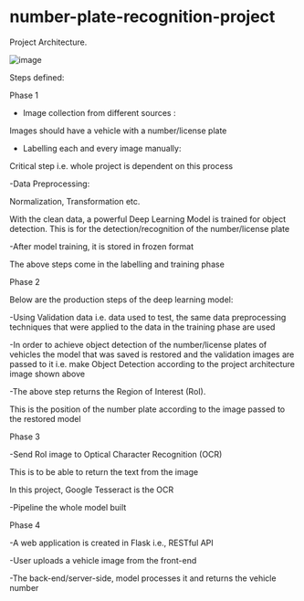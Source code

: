 # number-plate-recognition-project
Project Architecture. 

![image](https://github.com/willytsinda/number-plate-recognition-project/assets/97414552/7f1bfacc-e1b6-4bfc-8edc-a8fd96baecc4)

Steps defined:

Phase 1

- Image collection from different sources : 

Images should have a vehicle with a number/license plate

- Labelling each and every image manually:

Critical step i.e. whole project is dependent on this process

-Data Preprocessing:

Normalization, Transformation etc. 

With the clean data, a powerful Deep Learning Model is trained for object detection. This is for the detection/recognition of the number/license plate 

-After model training, it is stored in frozen format 

The above steps come in the labelling and training phase


Phase 2 

Below are the production steps of the deep learning model:

-Using Validation data i.e. data used to test, the same data preprocessing techniques that were applied to the data in the training phase are used

-In order to achieve object detection of the number/license plates of vehicles the model that was saved is restored and the validation images are passed to it i.e. make Object Detection according to the project architecture image shown above

-The above step returns the Region of Interest (RoI). 

This is the position of the number plate according to the image passed to the restored model


Phase 3

-Send RoI image to Optical Character Recognition (OCR) 

This is to be able to return the text from the image

In this project, Google Tesseract is the OCR 

-Pipeline the whole model built 


Phase 4

-A web application is created in Flask i.e., RESTful API 

-User uploads a vehicle image from the front-end 

-The back-end/server-side, model processes it and returns the vehicle number

